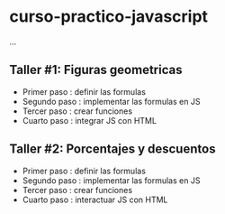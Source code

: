 # curso-practico-javascript

...

## Taller #1: Figuras geometricas
 - Primer paso	: definir las formulas
 - Segundo paso	: implementar las formulas en JS
 - Tercer paso	: crear funciones
 - Cuarto paso	: integrar JS con HTML

## Taller #2:	Porcentajes y descuentos
 - Primer paso	: definir las formulas
 - Segundo paso	: implementar las formulas en JS
 - Tercer paso	: crear funciones
 - Cuarto paso	: interactuar JS con HTML